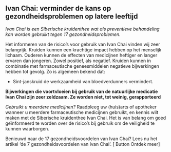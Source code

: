 ## Ivan Chai: verminder de kans op gezondheidsproblemen op latere leeftijd

_Ivan Chai is een Siberische kruidenthee wat als preventieve behandeling kan worden gebruikt tegen 17 gezondheidsproblemen._

Het informeren van de risico’s voor gebruik van Ivan Chai vinden wij zeer belangrijk. Kruiden kunnen een krachtige impact hebben op het menselijk lichaam. Ouderen kunnen de effecten van medicijnen heftiger en langer ervaren dan jongeren. Zowel positief, als negatief.
Kruiden kunnen in combinatie met farmaceutische geneesmiddelen negatieve bijwerkingen hebben tot gevolg. 
Zo is algemeen bekend dat:
* Sint-janskruid de werkzaamheid van bloedverdunners vermindert. 

**Bijwerkingen die voortvloeien bij gebruik van de natuurlijke medicatie Ivan Chai zijn zeer zeldzaam. Ze worden niet, tot weinig, gerapporteerd**

_Gebruikt u meerdere medicijnen?_
Raadpleeg uw (huis)arts of apotheker wanneer u meerdere farmaceutische medicijnen gebruikt, en kennis wilt maken met de Siberische kruidenthee Ivan Chai. Het is van belang om goed geïnformeerd te worden over de risico’s bij gebruik om de veiligheid  te kunnen waarborgen.

Benieuwd naar de 17 gezondheidsvoordelen van Ivan Chai? Lees nu het artikel ‘de 7 gezondheidsvoordelen van Ivan Chai’.
[ Button Ontdek meer] 


